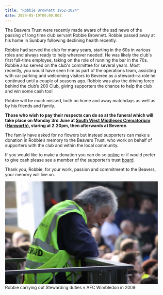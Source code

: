 ```yaml
---
title: "Robbie Brownett 1952-2024"
date: 2024-05-19T00:00:00Z
---
```


The Beavers Trust were recently made aware of the sad news of the passing of long time club servant Robbie Brownett. Robbie passed away at his home in Sunbury following declining health recently. 

Robbie had served the club for many years, starting in the 60s in various roles and always ready to help wherever needed. He was likely the club's first full-time employee, taking on the role of running the bar in the 70s. Robbie also served on the club's committee for several years. Most recently, you would have seen him as part of the operations team, assisting with car parking and welcoming visitors to Beveree as a steward—a role he continued until a couple of seasons ago. Robbie was also the driving force behind the club’s 200 Club, giving supporters the chance to help the club and win some cash too!

Robbie will be much missed, both on home and away matchdays as well as by his friends and family. 

**Those who wish to pay their respects can do so at the funeral which will take place on Monday 3rd June at [South West Middlesex Crematorium (Hanworth)](https://www.swmcrematorium.gov.uk/), staring at 2.20pm, then afterwards at Beveree.**

The family have asked for no flowers but instead supporters can make a donation in Robbie’s memory to the Beavers Trust, who work on behalf of supporters with the club and within the local community. 

If you would like to make a donation you can do so [online](https://hampton-richmond-borough-fc-supporters-society-limit.sumupstore.com/product/in-memory-robbie-brownett) or if would prefer to give cash please see a member of the supporter’s trust [board](https://thebeaverstrust.com/board/). 


Thank you, Robbie, for your work, passion and commitment to the Beavers, your memory will live on. 

![Robbie Brownett](rob.png)
Robbie carrying out Stewarding duties v AFC Wimbledon in 2009